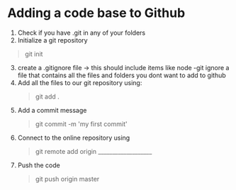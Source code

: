  # Adding a code base to Github
1. Check if you have .git in any of your folders
2. Initialize a git repository
> git init
3. create a .gitignore file -> this should include items like node
  -git ignore a file that contains all the files and folders you dont want to add to github
4. Add all the files to our git repository using:
   > git add .  
5. Add a commit message
   > git commit -m 'my first commit'  
6. Connect to the online repository using 
   > git remote add origin ___________________
7. Push the code
   > git push origin master
